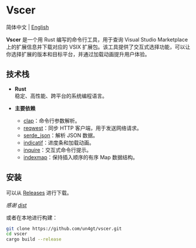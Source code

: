 # Vscer

简体中文 | [English](README.md)

**Vscer** 是一个用 Rust 编写的命令行工具，用于查询 Visual Studio Marketplace 上的扩展信息并下载对应的 VSIX 扩展包。该工具提供了交互式选择功能，可以让你选择扩展的版本和目标平台，并通过加载动画提升用户体验。


## 技术栈

- **Rust**  
  稳定、高性能、跨平台的系统编程语言。

- **主要依赖**
    - [clap](https://crates.io/crates/clap)：命令行参数解析。
    - [reqwest](https://crates.io/crates/reqwest)：同步 HTTP 客户端，用于发送网络请求。
    - [serde_json](https://crates.io/crates/serde_json)：解析 JSON 数据。
    - [indicatif](https://crates.io/crates/indicatif)：进度条和加载动画。
    - [inquire](https://crates.io/crates/inquire)：交互式命令行提示。
    - [indexmap](https://crates.io/crates/indexmap)：保持插入顺序的有序 Map 数据结构。

## 安装

可以从 [Releases](https://github.com/un4gt/vscer/releases) 进行下载。

*感谢 [dist](https://opensource.axo.dev/cargo-dist/book/introduction.html)*

或者在本地进行构建：

```bash
git clone https://github.com/un4gt/vscer.git
cd vscer
cargo build --release
```

